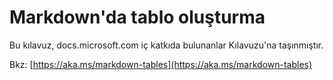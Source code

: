 # <a name="create-tables-in-markdown"></a>Markdown'da tablo oluşturma

Bu kılavuz, docs.microsoft.com iç katkıda bulunanlar Kılavuzu'na taşınmıştır.

Bkz: [https://aka.ms/markdown-tables](https://aka.ms/markdown-tables)

